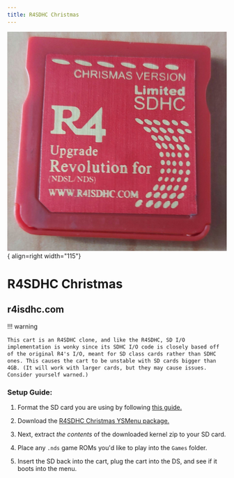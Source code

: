 ```yaml
---
title: R4SDHC Christmas
---
```


![R4SDHC Christmas](../images/r4christmas.jpg){ align=right width="115"}
# R4SDHC Christmas
## r4isdhc.com

!!! warning

    This cart is an R4SDHC clone, and like the R4SDHC, SD I/O implementation is wonky since its SDHC I/O code is closely based off of the original R4's I/O, meant for SD class cards rather than SDHC ones. This causes the cart to be unstable with SD cards bigger than 4GB. (It will work with larger cards, but they may cause issues. Consider yourself warned.)

### Setup Guide:

1. Format the SD card you are using by following [this guide.](https://wiki.hacks.guide/wiki/Formatting_an_SD_card)

1. Download the [R4SDHC Christmas YSMenu package.](https://github.com/Sanrax/YSMenu-Custom-Packages/releases/download/v7.06/r4isdhc.com_Original_1.19B_YSMenu_7.06-R3.zip)

1. Next, extract *the contents* of the downloaded kernel zip to your SD card.

1. Place any `.nds` game ROMs you'd like to play into the `Games` folder.

1. Insert the SD back into the cart, plug the cart into the DS, and see if it boots into the menu.
